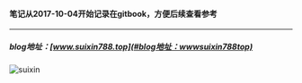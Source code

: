 #### 笔记从2017-10-04开始记录在gitbook，方便后续查看参考

---

##### blog地址：[www.suixin788.top](#blog地址：wwwsuixin788top)

![suixin](http://ox376n2jk.bkt.clouddn.com/前言.jpg)

